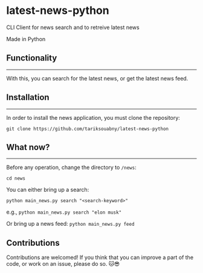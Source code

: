 # latest-news-python

CLI Client for news search and to retreive latest news

Made in Python


## Functionality
---

With this, you can search for the latest news, or get the latest news feed.

## Installation
---

In order to install the news application, you must clone the repository:

`git clone https://github.com/tariksouabny/latest-news-python`

## What now?
---

Before any operation, change the directory to `/news`:

`cd news`

You can either bring up a search:

`python main_news.py search "<search-keyword>"`

e.g., `python main_news.py search "elon musk"`

Or bring up a news feed:
`python main_news.py feed`

## Contributions

Contributions are welcomed! If you think that you can improve a part of the code, or work on an issue, please do so. 🐱😎
